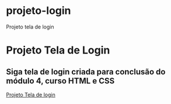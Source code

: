 # projeto-login
 Projeto tela de login
<h1>Projeto Tela de Login</h1>

<h2>Siga tela de login criada para conclusão do módulo 4, curso HTML e CSS</h2>

<a href="https://renansilsan.github.io/projeto-login/">Projeto Tela de login</a>
